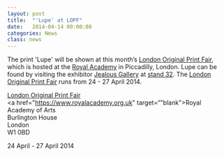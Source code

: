 ```yaml
---
layout: post
title:  "'Lupe' at LOPF"
date:   2014-04-14 00:00:00
categories: News
class: news
---
```


The print 'Lupe' will be shown at this month’s <a href="http://www.londonprintfair.com" target="_blank">London Original Print Fair</a>, which is hosted at the <a href="https://www.royalacademy.org.uk/exhibition/18" target="_blank">Royal Academy</a> in Piccadilly, London.
Lupe can be found by visiting the exhibitor <a href="http://www.jealousgallery.com" target="_blank">Jealous Gallery</a> at <a href="http://www.londonprintfair.com/exhibitor/jealous-gallery" target="_blank">stand 32</a>. 
The <a href="http://www.londonprintfair.com" target="_blank">London Original Print Fair</a> runs from 24 - 27 April 2014.

<a href="http://www.londonprintfair.com" target="_blank">London Original Print Fair</a>  
<a href="https://www.royalacademy.org.uk" target=“"blank">Royal Academy of Arts</a>  
Burlington House  
London  
W1 0BD  

24 April - 27 April 2014

